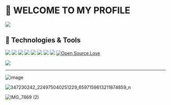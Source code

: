 
# 🚀 WELCOME TO MY PROFILE
![](https://github-readme-streak-stats.herokuapp.com/?user=NathanArunaaa&theme=prussian&hide_border=false)<br/>
## 🔧 Technologies & Tools

![](https://img.shields.io/badge/OS-Linux-informational?style=flat&logo=linux&logoColor=white&color=6aa6f8)
![](https://img.shields.io/badge/Editor-VS_Code-informational?style=flat&logo=visual-studio-code&logoColor=white&color=6aa6f8)
![](https://img.shields.io/badge/Code-Python-informational?style=flat&logo=python&logoColor=white&color=6aa6f8)
![](https://img.shields.io/badge/Code-Angular-informational?style=flat&logo=angular&logoColor=white&color=6aa6f8)
![](https://img.shields.io/badge/Code-React-informational?style=flat&logo=React&logoColor=white&color=6aa6f8)
![](https://img.shields.io/badge/Tools-Firebase-informational?style=flat&logo=firebase&logoColor=white&color=6aa6f8)
![](https://img.shields.io/badge/Tools-SwiftUI-informational?style=flat&logo=swift&logoColor=white&color=6aa6f8)
![](https://img.shields.io/badge/Tools-Git-informational?style=flat&logo=git&logoColor=white&color=6aa6f8)
[![Open Source Love](https://badges.frapsoft.com/os/v1/open-source.svg?v=102)](https://github.com/ellerbrock/open-source-badge/)


[![](https://visitcount.itsvg.in/api?id=NathanArunaaa&icon=3&color=0)](https://visitcount.itsvg.in)

---
![image](https://github.com/NathanArunaaa/NathanArunaaa/assets/88948653/8a0949cb-3717-427d-8324-3b4e05ff2e7b)


![347230242_224975040251229_6597159613211874859_n](https://github.com/NathanArunaaa/NathanArunaaa/assets/88948653/14587f69-13d7-4017-b0a8-a93d4320fdef)


![IMG_7869 (2)](https://github.com/NathanArunaaa/NathanArunaaa/assets/88948653/7334eaf9-405f-4b06-8186-2a110003d07c)



